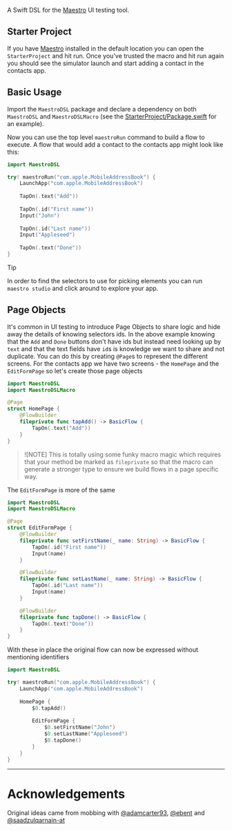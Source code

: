 A Swift DSL for the [Maestro](https://maestro.mobile.dev) UI testing tool.

## Starter Project

If you have [Maestro](https://maestro.mobile.dev) installed in the default location you can open the `StarterProject` and hit run.
Once you've trusted the macro and hit run again you should see the simulator launch and start adding a contact in the contacts app.

## Basic Usage

Import the `MaestroDSL` package and declare a dependency on both `MaestroDSL` and `MaestroDSLMacro` (see the [StarterProject/Package.swift](https://github.com/paulsamuels/MaestroDSL/blob/main/StarterProject/Package.swift) for an example).

Now you can use the top level `maestroRun` command to build a flow to execute.
A flow that would add a contact to the contacts app might look like this:

```swift
import MaestroDSL

try! maestroRun("com.apple.MobileAddressBook") {
    LaunchApp("com.apple.MobileAddressBook")
    
    TapOn(.text("Add"))
    
    TapOn(.id("First name"))
    Input("John")
    
    TapOn(.id("Last name"))
    Input("Appleseed")
    
    TapOn(.text("Done"))
}
```

> [!TIP]
> In order to find the selectors to use for picking elements you can run `maestro studio` and click around to explore your app.

## Page Objects

It's common in UI testing to introduce Page Objects to share logic and hide away the details of knowing selectors ids.
In the above example knowing that the `Add` and `Done` buttons don't have ids but instead need looking up by `text` and that the text fields have `id`s is knowledge we want to share and not duplicate.
You can do this by creating `@Page`s to represent the different screens.
For the contacts app we have two screens - the `HomePage` and the `EditFormPage` so let's create those page objects

```swift
import MaestroDSL
import MaestroDSLMacro

@Page
struct HomePage {
    @FlowBuilder
    fileprivate func tapAdd() -> BasicFlow {
        TapOn(.text("Add"))
    }
}
```

> ![NOTE]
> This is totally using some funky macro magic which requires that your method be marked as `fileprivate` so that the macro can generate a stronger type to ensure we build flows in a page specific way.

The `EditFormPage` is more of the same

```swift
import MaestroDSL
import MaestroDSLMacro

@Page
struct EditFormPage {
    @FlowBuilder
    fileprivate func setFirstName(_ name: String) -> BasicFlow {
        TapOn(.id("First name"))
        Input(name)
    }

    @FlowBuilder
    fileprivate func setLastName(_ name: String) -> BasicFlow {
        TapOn(.id("Last name"))
        Input(name)
    }

    @FlowBuilder
    fileprivate func tapDone() -> BasicFlow {
        TapOn(.text("Done"))
    }
}
```

With these in place the original flow can now be expressed without mentioning identifiers

```swift
import MaestroDSL

try! maestroRun("com.apple.MobileAddressBook") {
    LaunchApp("com.apple.MobileAddressBook")
    
    HomePage {
        $0.tapAdd()
        
        EditFormPage {
            $0.setFirstName("John")
            $0.setLastName("Appleseed")
            $0.tapDone()
        }
    }
}
```

---

# Acknowledgements

Original ideas came from mobbing with [@adamcarter93](https://github.com/adamcarter93), [@ebent](https://github.com/ebent) and [@saadzulqarnain-at](https://github.com/saadzulqarnain-at)
